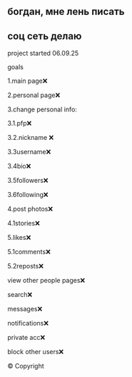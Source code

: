 ## богдан, мне лень писать 
## соц сеть делаю 
project started 06.09.25

goals

1.main page❌

2.personal page❌

3.change personal info:

3.1.pfp❌

3.2.nickname ❌

3.3username❌

3.4bio❌

3.5followers❌

3.6following❌

4.post photos❌

4.1stories❌

5.likes❌

5.1comments❌

5.2reposts❌

view other people pages❌

search❌

messages❌

notifications❌

private acc❌

block other users❌

© Copyright
